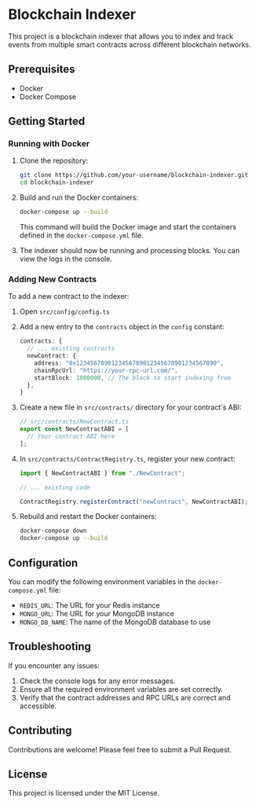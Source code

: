 # Blockchain Indexer

This project is a blockchain indexer that allows you to index and track events from multiple smart contracts across different blockchain networks.

## Prerequisites

- Docker
- Docker Compose

## Getting Started

### Running with Docker

1. Clone the repository:

   ```bash
   git clone https://github.com/your-username/blockchain-indexer.git
   cd blockchain-indexer
   ```

2. Build and run the Docker containers:

   ```bash
   docker-compose up --build
   ```

   This command will build the Docker image and start the containers defined in the `docker-compose.yml` file.

3. The indexer should now be running and processing blocks. You can view the logs in the console.

### Adding New Contracts

To add a new contract to the indexer:

1. Open `src/config/config.ts`

2. Add a new entry to the `contracts` object in the `config` constant:

   ```typescript
   contracts: {
     // ... existing contracts
     newContract: {
       address: "0x1234567890123456789012345678901234567890",
       chainRpcUrl: "https://your-rpc-url.com/",
       startBlock: 1000000, // The block to start indexing from
     },
   }
   ```

3. Create a new file in `src/contracts/` directory for your contract's ABI:

   ```typescript
   // src/contracts/NewContract.ts
   export const NewContractABI = [
     // Your contract ABI here
   ];
   ```

4. In `src/contracts/ContractRegistry.ts`, register your new contract:

   ```typescript
   import { NewContractABI } from "./NewContract";

   // ... existing code

   ContractRegistry.registerContract("newContract", NewContractABI);
   ```

5. Rebuild and restart the Docker containers:
   ```bash
   docker-compose down
   docker-compose up --build
   ```

## Configuration

You can modify the following environment variables in the `docker-compose.yml` file:

- `REDIS_URL`: The URL for your Redis instance
- `MONGO_URL`: The URL for your MongoDB instance
- `MONGO_DB_NAME`: The name of the MongoDB database to use

## Troubleshooting

If you encounter any issues:

1. Check the console logs for any error messages.
2. Ensure all the required environment variables are set correctly.
3. Verify that the contract addresses and RPC URLs are correct and accessible.

## Contributing

Contributions are welcome! Please feel free to submit a Pull Request.

## License

This project is licensed under the MIT License.
